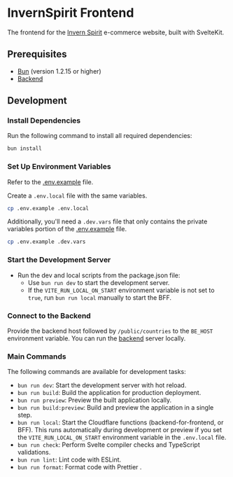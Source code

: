 # InvernSpirit Frontend

The frontend for the [Invern Spirit](https://www.invernspirit.com/) e-commerce website, built with SvelteKit.

## Prerequisites

- [Bun](https://bun.sh/) (version 1.2.15 or higher)
- [Backend](https://github.com/manuelfesantos/invern-be)

## Development

### Install Dependencies

Run the following command to install all required dependencies:

```bash
bun install
```

### Set Up Environment Variables

Refer to the [.env.example](.env.example) file.

Create a `.env.local` file with the same variables.

```bash
cp .env.example .env.local
```

Additionally, you'll need a `.dev.vars` file that only contains the private variables portion of the [.env.example](.env.example) file.

```bash
cp .env.example .dev.vars
```

### Start the Development Server

- Run the dev and local scripts from the package.json file:
  - Use `bun run dev` to start the development server.
  - If the `VITE_RUN_LOCAL_ON_START` environment variable is not set to `true`, run `bun run local` manually to start the BFF.

### Connect to the Backend

Provide the backend host followed by `/public/countries` to the `BE_HOST` environment variable. You can run the [backend](https://github.com/manuelfesantos/invern-be) server locally.

### Main Commands

The following commands are available for development tasks:

- `bun run dev`: Start the development server with hot reload.
- `bun run build`: Build the application for production deployment.
- `bun run preview`: Preview the built application locally.
- `bun run build:preview`: Build and preview the application in a single step.
- `bun run local`: Start the Cloudflare functions (backend-for-frontend, or BFF). This runs automatically during development or preview if you set the `VITE_RUN_LOCAL_ON_START` environment variable in the `.env.local` file.
- `bun run check`: Perform Svelte compiler checks and TypeScript validations.
- `bun run lint`: Lint code with ESLint.
- `bun run format`: Format code with Prettier .
